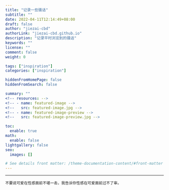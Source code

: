 ```yaml
---
title: "记录一些骚话"
subtitle: ""
date: 2022-04-11T12:14:49+08:00
draft: false
author: "jiezai-cbd"
authorLink: "jiezai-cbd.github.io"
description: "记录平时浏览到的骚话"
keywords: ""
license: ""
comment: false
weight: 0

tags: ["inspiration"]
categories: ["inspiration"]

hiddenFromHomePage: false
hiddenFromSearch: false

summary: ""
<!-- resources: -->
<!-- - name: featured-image -->
<!--   src: featured-image.jpg -->
<!-- - name: featured-image-preview -->
<!--   src: featured-image-preview.jpg -->

toc:
  enable: true
math:
  enable: false
lightgallery: false
seo:
  images: []

# See details front matter: /theme-documentation-content/#front-matter
---
```


<!--more-->



---

```
不要说可爱在性感面前不堪一击，我告诉你性感在可爱面前过不了审。
```
